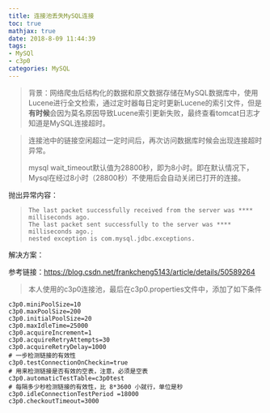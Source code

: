 ```yaml
---
title: 连接池丢失MySQL连接
toc: true
mathjax: true
date: 2018-8-09 11:44:39
tags: 
- MySQl
- c3p0
categories: MySQL
---
```


> 背景：网络爬虫后结构化的数据和原文数据存储在MySQL数据库中，使用Lucene进行全文检索，通过定时器每日定时更新Lucene的索引文件，但是**有时候**会因为莫名原因导致Lucene索引更新失败，最终查看tomcat日志才知道是MySQL连接超时。

<!-- more -->
> 连接池中的链接空闲超过一定时间后，再次访问数据库时候会出现连接超时异常。
>
> mysql wait_timeout默认值为28800秒，即为8小时。即在默认情况下，Mysql在经过8小时（28800秒）不使用后会自动关闭已打开的连接。

抛出异常内容：

> ```
> The last packet successfully received from the server was **** milliseconds ago.  
> The last packet sent successfully to the server was **** milliseconds ago.; 
> nested exception is com.mysql.jdbc.exceptions.
> ```

解决方案：

参考链接：https://blog.csdn.net/frankcheng5143/article/details/50589264

> 本人使用的c3p0连接池，最后在c3p0.properties文件中，添加了如下条件

```properties
c3p0.miniPoolSize=10
c3p0.maxPoolSize=200
c3p0.initialPoolSize=20
c3p0.maxIdleTime=25000
c3p0.acquireIncrement=1
c3p0.acquireRetryAttempts=30
c3p0.acquireRetryDelay=1000
# 一步检测链接的有效性
c3p0.testConnectionOnCheckin=true
# 用来检测链接是否有效的空表，注意，必须是空表
c3p0.automaticTestTable=c3p0test
# 每隔多少秒检测链接的有效性，比 8*3600 小就行，单位是秒
c3p0.idleConnectionTestPeriod =18000
c3p0.checkoutTimeout=3000
```

